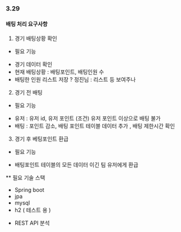### 3.29
#### 배팅 처리 요구사항
1. 경기 배팅상황 확인
* 필요 기능
- 경기 데이터 확인
- 현재 배팅상황 : 배팅포인트, 배팅인원 수
- 배팅한 인원 리스트 저장
? 정진님 : 리스트 등 보여주나

2. 경기 전 배팅
* 필요 기능
- 유저 : 유저 id, 유저 포인트 (조건) 유저 포인트 이상으로 배팅 불가
- 배팅 : 포인트 감소, 배팅 포인트 테이블 데이터 추가 , 배팅 제한시간 확인

3. 경기 후 베팅포인트 환급
* 필요 기능
- 배팅포인트 테이블의 모든 데이터 이긴 팀 유저에게 환급

** 필요 기술 스택
- Spring boot
- jpa
- mysql
- h2 ( 테스트 용 )

+ REST API 분석
